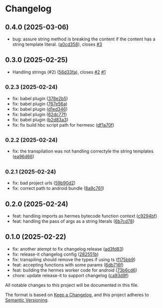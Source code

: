 # Changelog

## 0.4.0 (2025-03-06)

* bug: assure string method is breaking the content if the content has a string template literal. ([a0cd358](https://github.com/finalquest/react-native-hermes-worker/commit/a0cd358)), closes [#3](https://github.com/finalquest/react-native-hermes-worker/issues/3)

## 0.3.0 (2025-02-25)

* Handling strings (#2) ([56d33fa](https://github.com/finalquest/react-native-hermes-worker/commit/56d33fa)), closes [#2](https://github.com/finalquest/react-native-hermes-worker/issues/2) [#1](https://github.com/finalquest/react-native-hermes-worker/issues/1)

## <small>0.2.3 (2025-02-24)</small>

* fix: babel plugin ([378e2b5](https://github.com/finalquest/react-native-hermes-worker/commit/378e2b5))
* fix: babel plugin ([767e56a](https://github.com/finalquest/react-native-hermes-worker/commit/767e56a))
* fix: babel plugin ([d1ed346](https://github.com/finalquest/react-native-hermes-worker/commit/d1ed346))
* fix: babel plugin ([62dc77f](https://github.com/finalquest/react-native-hermes-worker/commit/62dc77f))
* fix: babel plugin ([b2d83a3](https://github.com/finalquest/react-native-hermes-worker/commit/b2d83a3))
* fix: fix build hbc script path for hermesc ([df1a70f](https://github.com/finalquest/react-native-hermes-worker/commit/df1a70f))

## <small>0.2.2 (2025-02-24)</small>

* fix: the transpilation was not handling correctyle the string templates ([ea96d66](https://github.com/finalquest/react-native-hermes-worker/commit/ea96d66))

## <small>0.2.1 (2025-02-24)</small>

* fix: bad project urls ([59b90d2](https://github.com/finalquest/react-native-hermes-worker/commit/59b90d2))
* fix: correct path to android bundle ([8a9c761](https://github.com/finalquest/react-native-hermes-worker/commit/8a9c761))

## 0.2.0 (2025-02-24)

* feat: handling imports as hermes bytecode function context ([c9294bf](https://github.com/finalquest/react-native-hermes-worker/react-native-hermes-worker/commit/c9294bf))
* feat: handling the pass of args as a string literals ([6b7cd78](https://github.com/finalquest/react-native-hermes-worker/react-native-hermes-worker/commit/6b7cd78))

## 0.1.0 (2025-02-22)

* fix: another atempt to fix changelog release ([ad3fd83](https://github.com/finalquest/react-native-hermes-worker/react-native-hermes-worker/commit/ad3fd83))
* fix: release-it changelog config ([282551b](https://github.com/finalquest/react-native-hermes-worker/react-native-hermes-worker/commit/282551b))
* fix: transpiling should remove the types if using ts ([f175bb9](https://github.com/finalquest/react-native-hermes-worker/react-native-hermes-worker/commit/f175bb9))
* feat: accepting functions with some params ([6db716f](https://github.com/finalquest/react-native-hermes-worker/react-native-hermes-worker/commit/6db716f))
* feat: building the hermes worker code for android ([73b6cd6](https://github.com/finalquest/react-native-hermes-worker/react-native-hermes-worker/commit/73b6cd6))
* chore: update release-it to support changelog ([ca93d9f](https://github.com/finalquest/react-native-hermes-worker/react-native-hermes-worker/commit/ca93d9f))

All notable changes to this project will be documented in this file.

The format is based on [Keep a Changelog](https://keepachangelog.com/en/1.0.0/),
and this project adheres to [Semantic Versioning](https://semver.org/spec/v2.0.0.html).
